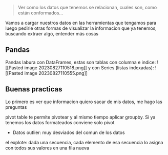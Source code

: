 > Ver como los datos que tenemos se relacionan, cuales son, como están conformados...

Vamos a cargar nuestros datos en las herramientas que tengamos para luego pedirle otras formas de visualizar la informacion que ya tenemos, buscando extraer algo, entender más cosas
## Pandas
Pandas labura con DataFrames, estas son tablas con columna e indice: ![[Pasted image 20230827110518.png]]
y con Series (listas indexadas): ![[Pasted image 20230827110555.png]]

## Buenas practicas
Lo primero es ver que informacion quiero sacar de mis datos, me hago las preguntas



pivot table te permite pivotear y al mismo tiempo aplicar groupby. Si ya tenemos los datos formateados conviene solo pivot

- Datos outlier: muy desviados del comun de los datos


el explote: dada una secuencia, cada elemento de esa secuencia lo asigna con todos sus valores en una fila nueva